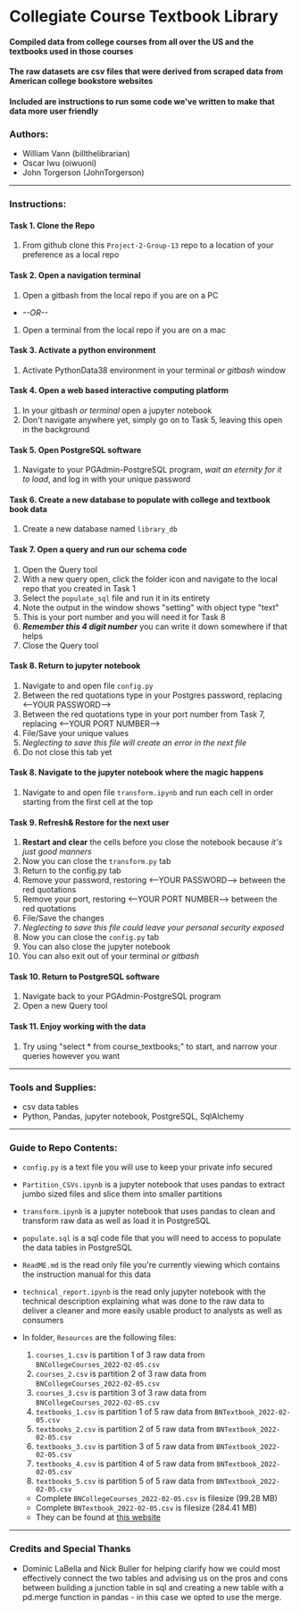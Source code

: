 # Collegiate Course Textbook Library

#### Compiled data from college courses from all over the US and the textbooks used in those courses
#### The raw datasets are csv files that were derived from scraped data from American college bookstore websites
#### Included are instructions to run some code we've written to make that data more user friendly

### Authors:
* William Vann (billthelibrarian)
* Oscar Iwu (oiwuoni)
* John Torgerson (JohnTorgerson)
---

### Instructions:
#### Task 1. Clone the Repo
   1. From github clone this `Project-2-Group-13` repo to a location of your preference as a local repo

#### Task 2. Open a navigation terminal
   1. Open a gitbash from the local repo if you are on a PC
   - *--OR--*
   1. Open a terminal from the local repo if you are on a mac

#### Task 3. Activate a python environment
   1. Activate PythonData38 environment in your terminal *or gitbash* window

#### Task 4. Open a web based interactive computing platform
   1. In your gitbash *or terminal* open a jupyter notebook
   2. Don't navigate anywhere yet, simply go on to Task 5, leaving this open in the background

#### Task 5. Open PostgreSQL software
   1. Navigate to your PGAdmin-PostgreSQL program, *wait an eternity for it to load*, and log in with your unique password
   
#### Task 6. Create a new database to populate with college and textbook book data
   1. Create a new database named `library_db`

#### Task 7. Open a query and run our schema code
   1. Open the Query tool
   2. With a new query open, click the folder icon and navigate to the local repo that you created in Task 1
   3. Select the `populate_sql` file and run it in its entirety
   4. Note the output in the window shows "setting" with object type "text"
   5. This is your port number and you will need it for Task 8
   6. ***Remember this 4 digit number*** you can write it down somewhere if that helps
   7. Close the Query tool
   
#### Task 8. Return to jupyter notebook
   1. Navigate to and open file `config.py`
   2. Between the red quotations type in your Postgres password, replacing <--YOUR PASSWORD-->
   3. Between the red quotations type in your port number from Task 7, replacing <--YOUR PORT NUMBER-->
   4. File/Save your unique values
   5. *Neglecting to save this file will create an error in the next file*
   6. Do not close this tab yet

#### Task 8. Navigate to the jupyter notebook where the magic happens
   1. Navigate to and open file `transform.ipynb` and run each cell in order starting from the first cell at the top

#### Task 9. Refresh& Restore for the next user
   1. **Restart and clear** the cells before you close the notebook because *it's just good manners*
   2. Now you can close the `transform.py` tab
   2. Return to the config.py tab
   3. Remove your password, restoring <--YOUR PASSWORD--> between the red quotations
   4. Remove your port, restoring <--YOUR PORT NUMBER--> between the red quotations
   5. File/Save the changes
   6. *Neglecting to save this file could leave your personal security exposed*
   7. Now you can close the `config.py` tab
   8. You can also close the jupyter notebook
   9. You can also exit out of your terminal *or gitbash*
   
#### Task 10. Return to PostgreSQL software
   1. Navigate back to your PGAdmin-PostgreSQL program
   2. Open a new Query tool
    
#### Task 11. Enjoy working with the data
   1. Try using "select * from course_textbooks;" to start, and narrow your queries however you want
---

### Tools and Supplies:
* csv data tables
* Python, Pandas, jupyter notebook, PostgreSQL, SqlAlchemy
---

### Guide to Repo Contents:

* `config.py` is a text file you will use to keep your private info secured
* `Partition_CSVs.ipynb` is a jupyter notebook that uses pandas to extract jumbo sized files and slice them into smaller partitions
* `transform.ipynb` is a jupyter notebook that uses pandas to clean and transform raw data as well as load it in PostgreSQL
* `populate.sql` is a sql code file that you will need to access to populate the data tables in PostgreSQL
* `ReadME.md` is the read only file you're currently viewing which contains the instruction manual for this data
* `technical_report.ipynb` is the read only jupyter notebook with the technical description explaining what was done to the raw data to deliver a cleaner and more easily usable product to analysts as well as consumers

* In folder, `Resources` are the following files:
    1. `courses_1.csv` is partition 1 of 3 raw data from `BNCollegeCourses_2022-02-05.csv`
    2. `courses_2.csv` is partition 2 of 3 raw data from `BNCollegeCourses_2022-02-05.csv`
    3. `courses_3.csv` is partition 3 of 3 raw data from `BNCollegeCourses_2022-02-05.csv`
    4. `textbooks_1.csv` is partition 1 of 5 raw data from `BNTextbook_2022-02-05.csv`
    5. `textbooks_2.csv` is partition 2 of 5 raw data from `BNTextbook_2022-02-05.csv`
    6. `textbooks_3.csv` is partition 3 of 5 raw data from `BNTextbook_2022-02-05.csv`
    7. `textbooks_4.csv` is partition 4 of 5 raw data from `BNTextbook_2022-02-05.csv`
    8. `textbooks_5.csv` is partition 5 of 5 raw data from `BNTextbook_2022-02-05.csv`
    * Complete `BNCollegeCourses_2022-02-05.csv` is filesize (99.28 MB)
    * Complete `BNTextbook_2022-02-05.csv` is filesize (284.41 MB)
    * They can be found at [this website](https://www.kaggle.com/datasets/polartech/us-college-textbooks-and-courses-dataset)
---


### Credits and Special Thanks

* Dominic LaBella and Nick Buller for helping clarify how we could most effectively connect the two tables and advising us on the pros and cons between building a junction table in sql and creating a new table with a pd.merge function in pandas - in this case we opted to use the merge.
